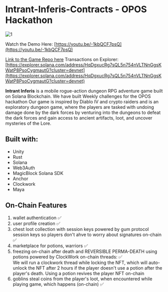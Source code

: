 # Intrant-Inferis-Contracts - OPOS Hackathon

![1](https://github.com/IntoTheVerse/Intrant-Inferis-Contracts/assets/43913734/a5db31ed-d35f-418d-b669-6f14d9e9f1c9)


Watch the Demo Here: [https://youtu.be/-1kbQCF7psQ](https://youtu.be/-1kbQCF7psQ)

[Link to the Game Repo here](https://github.com/IntoTheVerse/IntrantInferis-Game-Solana)
Transactions on Explorer: [https://explorer.solana.com/address/HqDgxucRg7sQL5n754nVLTNnGgsKWatP8PsoCygmautG?cluster=devnet](https://explorer.solana.com/address/HqDgxucRg7sQL5n754nVLTNnGgsKWatP8PsoCygmautG?cluster=devnet)

**Intrant Inferis** is a mobile rogue-action dungeon RPG adventure game built on Solana Blockchain. We have built Weekly challenges for the OPOS hackathon
Our game is inspired by Diablo IV and crypto raiders and is an exploratory dungeon game, where the players are tasked with undoing damage done by the dark forces by venturing into the dungeons to defeat the dark forces and gain access to ancient artifacts, loot, and uncover mysteries of the Lore. 

## Built with: 
- Unity 
- Rust 
- Solana 
- Web3Auth
- MagicBlock Solana SDK
- Anchor
- Clockwork
- Maya 

## On-Chain Features
1.  wallet authentication :white_check_mark:
2. user profile creation :white_check_mark: 
3. chest loot collection with session keys powered by gum protocol session keys so players don't ahve to worry about signatures on-chain :white_check_mark: 
4.  marketplace for potions, warriors  :white_check_mark: 
5.  freezing on-chain after death and REVERSIBLE PERMA-DEATH using potions powered by ClockWork on-chain threads: :white_check_mark:  
 We will run a clockwork thread while locking the NFT, which will auto-unlock the NFT after 2 hours if the player doesn't use a potion after the player's death. Using a potion revives the player NFT on-chain
6. goblins steal coins from the player's loot, when encountered while playing game, which happens (on-chain) :white_check_mark:
  
